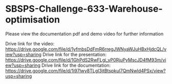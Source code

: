 # SBSPS-Challenge-633-Warehouse-optimisation

Please view the documentation pdf and demo video for further information


Drive link for the video: https://drive.google.com/file/d/1yfmbsDdFmR6rregJWNyaWJuHBxHjdcQL/view?usp=sharing
Drive link for the presentation: https://drive.google.com/file/d/1GhPdS2RwFLgi_yP0RjuPyMscJD4fM93m/view?usp=sharing
Drive link for the documentation: https://drive.google.com/file/d/1i97lwy8TLgI3jtBtspkuI7QmNwld4PSx/view?usp=sharing
